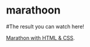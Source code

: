 # marathoon
#The result you can watch here!


[Marathon with HTML & CSS](https://daniylmlotek.github.io/marathoon/).
